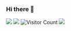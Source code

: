 ### Hi there 👋

<!--
**Stallion-X/Stallion-X** is a ✨ _special_ ✨ repository because its `README.md` (this file) appears on your GitHub profile.

Here are some ideas to get you started:

- 🔭 I’m currently working on ...
- 🌱 I’m currently learning ...
- 👯 I’m looking to collaborate on ...
- 🤔 I’m looking for help with ...
- 💬 Ask me about ...
- 📫 How to reach me: ...
- 😄 Pronouns: ...
- ⚡ Fun fact: ...
-->
![](https://github-readme-stats.vercel.app/api?username=Stallion-X&show_icons=true&theme=dark&count_private=true)
![](https://github-readme-stats.vercel.app/api/top-langs/?username=Stallion-X&theme=dark&layout=compact)
![Visitor Count](https://profile-counter.glitch.me/Stallion-X/count.svg)
![](https://activity-graph.herokuapp.com/graph?username=Stallion-X&theme=github)

